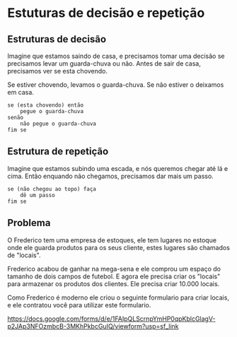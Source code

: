 # Estuturas de decisão e repetição

## Estruturas de decisão
Imagine que estamos saindo de casa, e precisamos tomar uma decisão se precisamos levar um guarda-chuva ou não. Antes de sair de casa, precisamos ver se esta chovendo.

Se estiver chovendo, levamos o guarda-chuva. Se não estiver o deixamos em casa.

```
se (esta chovendo) então
    pegue o guarda-chuva
senão
    não pegue o guarda-chuva
fim se
```
## Estrutura de repetição
Imagine que estamos subindo uma escada, e nós queremos chegar até lá e cima. Então enquando não chegamos, precisamos dar mais um passo.

```
se (não chegou ao topo) faça
    dê um passo
fim se
```

## Problema

O Frederico tem uma empresa de estoques, ele tem lugares no estoque onde ele guarda produtos para os seus cliente, estes lugares são chamados de "locais".

Frederico acabou de ganhar na mega-sena e ele comprou um espaço do tamanho de dois campos de futebol. E agora ele precisa criar os "locais" para armazenar os produtos dos clientes. Ele precisa criar 10.000 locais.

Como Frederico é moderno ele criou o seguinte formulario para criar locais, e ele contratou você para utilizar este formulario.

https://docs.google.com/forms/d/e/1FAIpQLScrnpYmHP0qpKblcGlagV-p2JAp3NFOzmbcB-3MKhPkbcGuIQ/viewform?usp=sf_link

